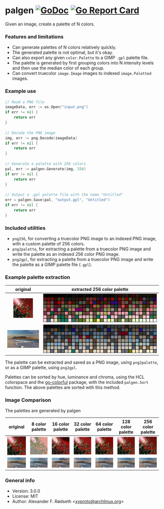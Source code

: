 # palgen [![GoDoc](https://godoc.org/github.com/xyproto/palgen?status.svg)](http://godoc.org/github.com/xyproto/palgen) [![Go Report Card](https://goreportcard.com/badge/github.com/xyproto/palgen)](https://goreportcard.com/report/github.com/xyproto/palgen)

Given an image, create a palette of N colors.

### Features and limitations

* Can generate palettes of N colors relatively quickly.
* The generated palette is not optimal, but it's okay.
* Can also export any given `color.Palette` to a GIMP `.gpl` palette file.
* The palette is generated by first grouping colors into N intensity levels and then use the median color of each group.
* Can convert truecolor `image.Image` images to indexed `image.Paletted` images.

### Example use

```go
// Read a PNG file
imageData, err := os.Open("input.png")
if err != nil {
	return err
}

// Decode the PNG image
img, err := png.Decode(imageData)
if err != nil {
	return err
}

// Generate a palette with 256 colors
pal, err := palgen.Generate(img, 256)
if err != nil {
	return err
}

// Output a .gpl palette file with the name "Untitled"
err = palgen.Save(pal, "output.gpl", "Untitled")
if err != nil {
	return err
}
```

### Included utilities

* `png256`, for converting a truecolor PNG image to an indexed PNG image, with a custom palette of 256 colors.
* `png2palette`, for extracting a palette from a truecolor PNG image and write the palette as an indexed 256 color PNG image.
* `png2gpl`, for extracting a palette from a truecolor PNG image and write the palette as a GIMP palette file (`.gpl`).

### Example palette extraction

| original | extracted 256 color palette |
| :---:    | :---:                       |
| ![png](testdata/splash.png) | ![png](testdata/splash_pal.png) |
| ![png](testdata/tm_small.png) | ![png](testdata/tm_small_pal.png) |

The palette can be extracted and saved as a PNG image, using `png2palette`, or as a GIMP palette, using `png2gpl`.

Palettes can be sorted by hue, luminance and chroma, using the HCL colorspace and the [go-colorful](https://github.com/lucasb-eyer/go-colorful) package, with the included `palgen.Sort` function. The above palettes are sorted with this method.

### Image Comparison

The palettes are generated by palgen

| original | 8 color palette | 16 color palette | 32 color palette | 64 color palette | 128 color palette | 256 color palette |
| :---: | :---: | :---: | :---: | :---: | :---: | :---: |
| ![png](testdata/splash.png)      | ![png](testdata/splash8.png)   | ![png](testdata/splash16.png)   | ![png](testdata/splash32.png)   | ![png](testdata/splash64.png)   | ![png](testdata/splash128.png)   | ![png](testdata/splash256.png)   |
| ![png](testdata/tm_small.png)      | ![png](testdata/tm_small8.png)   | ![png](testdata/tm_small16.png)   | ![png](testdata/tm_small32.png)   | ![png](testdata/tm_small64.png)   | ![png](testdata/tm_small128.png)   | ![png](testdata/tm_small256.png)   |

### General info

* Version: 3.0.0
* License: MIT
* Author: Alexander F. Rødseth &lt;xyproto@archlinux.org&gt;
